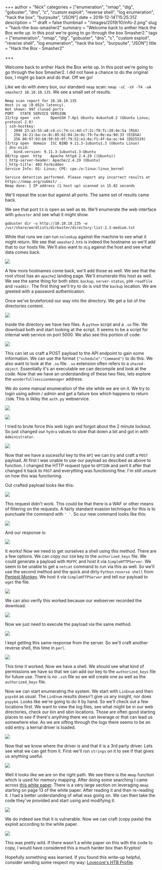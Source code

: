 +++
author = "Nick"
categories = ["enumeration", "nmap", "dig", "gobuster", "dns", "c", "custom exploit", "reverse shell", "log enumeration", "hack the box", "burpsuite", "JSON"]
date = 2019-12-14T15:25:31Z
description = ""
draft = false
thumbnail = "/images/2019/10/info-2.png"
slug = "hack-the-box-smasher2"
summary = "Welcome back to anther Hack the Box write up. In this post we're going to go through the box Smasher2."
tags = ["enumeration", "nmap", "dig", "gobuster", "dns", "c", "custom exploit", "reverse shell", "log enumeration", "hack the box", "burpsuite", "JSON"]
title = "Hack the Box - Smasher2"

+++


Welcome back to anther Hack the Box write up. In this post we're going to go through the box Smasher2. I did not have a chance to do the original box, I might go back and do that. Off we go!

Like we do with every box, our standard ```nmap``` scan: ```nmap -sC -sV -T4 -oA smasher2 10.10.10.135```. We see a small set of results.

```
Nmap scan report for 10.10.10.135
Host is up (0.052s latency).
Not shown: 997 closed ports
PORT   STATE SERVICE VERSION
22/tcp open  ssh     OpenSSH 7.6p1 Ubuntu 4ubuntu0.2 (Ubuntu Linux; protocol 2.0)
| ssh-hostkey: 
|   2048 23:a3:55:a8:c6:cc:74:cc:4d:c7:2c:f8:fc:20:4e:5a (RSA)
|   256 16:21:ba:ce:8c:85:62:04:2e:8c:79:fa:0e:ea:9d:33 (ECDSA)
|_  256 00:97:93:b8:59:b5:0f:79:52:e1:8a:f1:4f:ba:ac:b4 (ED25519)
53/tcp open  domain  ISC BIND 9.11.3-1ubuntu1.3 (Ubuntu Linux)
| dns-nsid: 
|_  bind.version: 9.11.3-1ubuntu1.3-Ubuntu
80/tcp open  http    Apache httpd 2.4.29 ((Ubuntu))
|_http-server-header: Apache/2.4.29 (Ubuntu)
|_http-title: 403 Forbidden
Service Info: OS: Linux; CPE: cpe:/o:linux:linux_kernel

Service detection performed. Please report any incorrect results at https://nmap.org/submit/ .
Nmap done: 1 IP address (1 host up) scanned in 15.82 seconds
``` 
We'll repeat the scan but against all ports. The same set of results came back.

We see that port ```53``` is open as well as ```80```. We'll enumerate the web interface with ```gobuster``` and see what it might show. 
```
gobuster dir -u http://10.10.10.135 -w /usr/share/wordlists/dirbuster/directory-list-2.3-medium.txt
```


While that runs we can run ```nslookup``` against the machine to see what it might return. We see that ```smasher2.htb``` is indeed the hostname so we'll add that to our hosts file. We'll also want to ```dig``` against the host and see what data comes back.

![](/images/2019/10/image-48.png)

A few more hostnames come back, we'll add those as well. We see that the root vhost has an ```apache2``` landing page. We'll enumerate this host as well. We see the same thing for both sites: ```backup```, ```server-status```, ```p99-readfile``` and ```readdir```. The first thing we'll try to do is visit the ```backup``` location. We are greeted with a password authentication.

Once we've bruteforced our way into the directory. We get a list of the directories content.

![](/images/2019/10/image-49.png)

Inside the directory we have two files. A ```python``` script and a ```.so``` file. We download both and start looking at the script. It seems to be a script for internal web service on port 5000. We also see this portion of code:

![](/images/2019/10/image-50.png)

This can let us craft a POST payload to the API endpoint to gain some information. We can use the format ```{"schedule":"Command"}``` to do this. We also want to look at the ```.so``` file. ```.so``` extension often refers to a ```shared-object```. Essentially it's an executable we can decompile and look at the code. Now that we have an understanding of these two files, lets explore the ```wonderfullsessionmanager``` address.

We do some manual enumeration of the site while we are on it. We try to login using admin / admin and get a failure box which happens to return ```JSON```. This is likley the ```auth.py``` webservice.

![](/images/2019/10/image-51.png)

![](/images/2019/10/image-53.png)

I tried to brute force this web login and forgot about the 2 minute lockout. So just changed our ```hydra``` values to slow that down a bit and got in with ```Administrator```.

![](/images/2019/10/image-54.png)

Now that we have a sucessful key to the ```API``` we can try and craft a ```POST``` payload. At first I was unable to use our payload as descibed as above to function. I changed the HTTP request type to ```OPTION``` and sent it after that changed it back to ```POST``` and everything was functioning fine. I'm still unsure on how this was functioning.

Out crafted payload looks like this:

![](/images/2019/10/image-55.png)

This request didn't work. This could be that there is a WAF or other means of filtering on the requests. A fairly standard evasion technique for this is to punctuate the command with ```' '```. So our new command looks like this:

![](/images/2019/10/image-56.png)

And our response is:

![](/images/2019/10/image-57.png)

It works! Now we need to get ourselves a shell using this method. There are a few options. We can copy our ```SSH``` key to the ```authorized_keys``` file. We could generate a payload with ```MSFPC``` and host it via ```SimpleHTTPServer```. We seem to be unable to get a ```netcat``` command to run via this as well. So we'll use the second method and the quick and dirty ```Python``` ```reverse shell``` from [Pentest Monkey](http://pentestmonkey.net/cheat-sheet/shells/reverse-shell-cheat-sheet). We host it via ```SimpleHTTPServer``` and tell our payload to ```wget``` the file.

![](/images/2019/10/image-58.png)

We can also verify this worked because our webserver recorded the download.

![](/images/2019/10/image-59.png)

Now we just need to execute the payload via the same method.

![](/images/2019/10/image-60.png)

I kept getting this same response from the server. So we'll craft another reverse shell, this time in ```perl```.

![](/images/2019/10/image-61.png)

This time it worked. Now we have a shell. We should see what kind of permissions we have so that we can add our key to the ```authorized_keys``` file for future use. There is no ```.ssh``` file so we will create one as well as the ```authorized_keys``` file.

Now we can start enumerating the system. We start with ```LinEnum``` and then ```psps64``` as usual. The ```LinEnum``` results doesn't give us any insight, nor does ```pspy64```. Looks like we're going to do it by hand. So we'll check out a few locations first. We want to view the log files, see what might be in our web directories, check our bin and sbin locations. Those are often good starting places to see if there's anything there we can leverage or that can lead us somewhere else. As we are sifting through the logs there seems to be an odd entry. a kernal driver is loaded.

![](/images/2019/10/image-62.png)

Now that we know where the driver is and that it is a 3rd party driver. Lets see what we can get from it. First we'll run ```strings``` on it to see if that gives us anything useful.

![](/images/2019/10/image-63.png)

Well it looks like we are on the right path. We see there is the ```mmap``` function which is used for memory mapping. After doing some searching I came across [this white paper](https://labs.f-secure.com/assets/BlogFiles/mwri-mmap-exploitation-whitepaper-2017-09-18.pdf). There is a very large section on leveraging ```mmap``` starting on page 13 of the white paper. After reading it and then re-reading it. I had a better understanding of what was going on. We can then take the code they've provided and start using and modifying it.

![](/images/2019/10/image-64.png)

We do indeed see that it is vulnerable. Now we can craft (copy paste) the exploit according to the white paper.

![](/images/2019/10/image-65.png)

This was pretty wild. If there wasn't a white paper on this with the code to copy, I would have considered this a much harder box than Kryptos!

Hopefully something was learned. If you found this write-up helpful, consider sending some respect my way: [Lovecore's HTB Profile](https://www.hackthebox.eu/home/users/profile/95635).

